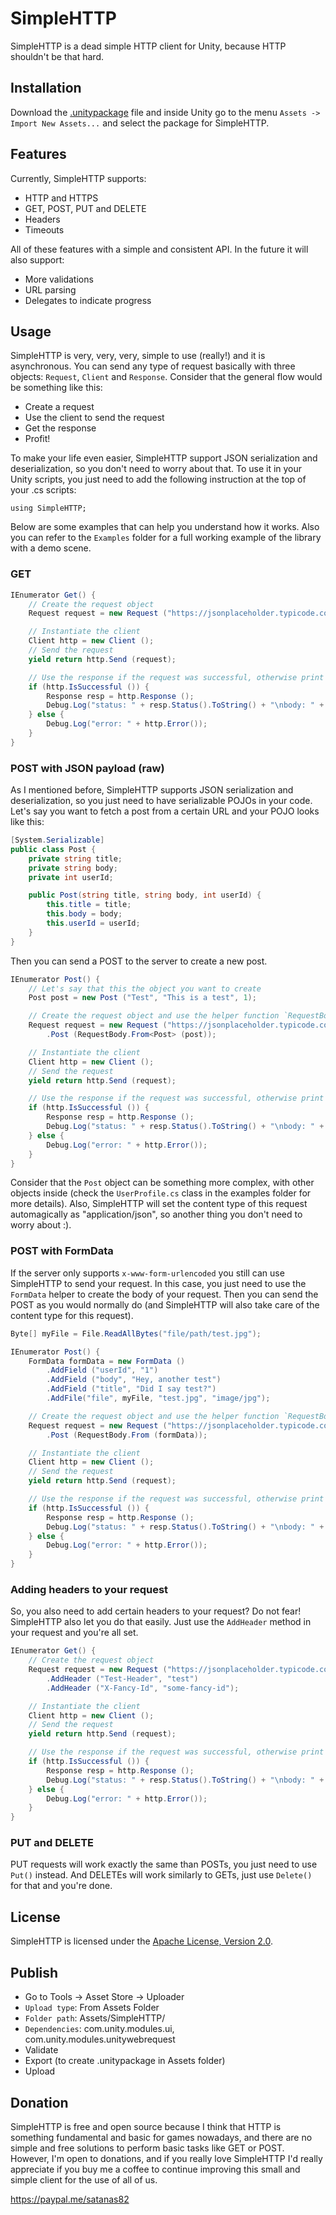 # SimpleHTTP

SimpleHTTP is a dead simple HTTP client for Unity, because HTTP shouldn't be that hard.

## Installation

Download the [.unitypackage](https://github.com/satanas/unity-simple-http/blob/master/simplehttp-1.0.0.unitypackage) file
and inside Unity go to the menu `Assets -> Import New Assets...` and select the package for SimpleHTTP.

## Features

Currently, SimpleHTTP supports:
* HTTP and HTTPS
* GET, POST, PUT and DELETE
* Headers
* Timeouts

All of these features with a simple and consistent API. In the future it will also support:
* More validations
* URL parsing
* Delegates to indicate progress

## Usage

SimpleHTTP is very, very, very, simple to use (really!) and it is asynchronous. You can send any type of request
basically with three objects: `Request`, `Client` and `Response`. Consider that the general flow would be something
like this:
* Create a request
* Use the client to send the request
* Get the response
* Profit!

To make your life even easier, SimpleHTTP support JSON serialization and deserialization, so you don't need to worry
about that. To use it in your Unity scripts, you just need to add the following instruction at the top of your .cs
scripts:

```
using SimpleHTTP;
```

Below are some examples that can help you understand how it works. Also you can refer to the `Examples` folder for a
full working example of the library with a demo scene.

### GET

```csharp
IEnumerator Get() {
    // Create the request object
    Request request = new Request ("https://jsonplaceholder.typicode.com/posts/1");

    // Instantiate the client
    Client http = new Client ();
    // Send the request
    yield return http.Send (request);

    // Use the response if the request was successful, otherwise print an error
    if (http.IsSuccessful ()) {
        Response resp = http.Response ();
        Debug.Log("status: " + resp.Status().ToString() + "\nbody: " + resp.Body());
    } else {
        Debug.Log("error: " + http.Error());
    }
}
```


### POST with JSON payload (raw)

As I mentioned before, SimpleHTTP supports JSON serialization and deserialization, so you just need to have serializable
POJOs in your code. Let's say you want to fetch a post from a certain URL and your POJO looks like this:
```csharp
[System.Serializable]
public class Post {
    private string title;
    private string body;
    private int userId;

    public Post(string title, string body, int userId) {
        this.title = title;
        this.body = body;
        this.userId = userId;
    }
}
```

Then you can send a POST to the server to create a new post.
```csharp
IEnumerator Post() {
    // Let's say that this the object you want to create
    Post post = new Post ("Test", "This is a test", 1);

    // Create the request object and use the helper function `RequestBody` to create a body from JSON
    Request request = new Request ("https://jsonplaceholder.typicode.com/posts")
        .Post (RequestBody.From<Post> (post));

    // Instantiate the client
    Client http = new Client ();
    // Send the request
    yield return http.Send (request);

    // Use the response if the request was successful, otherwise print an error
    if (http.IsSuccessful ()) {
        Response resp = http.Response ();
        Debug.Log("status: " + resp.Status().ToString() + "\nbody: " + resp.Body());
    } else {
        Debug.Log("error: " + http.Error());
    }
}
```

Consider that the `Post` object can be something more complex, with other objects inside (check the `UserProfile.cs`
class in the examples folder for more details). Also, SimpleHTTP will set the content type of this request automagically
as "application/json", so another thing you don't need to worry about :).

### POST with FormData
If the server only supports `x-www-form-urlencoded` you still can use SimpleHTTP to send your request. In this case,
you just need to use the `FormData` helper to create the body of your request. Then you can send the POST as you
would normally do (and SimpleHTTP will also take care of the content type for this request).

```csharp
Byte[] myFile = File.ReadAllBytes("file/path/test.jpg");

IEnumerator Post() {
    FormData formData = new FormData ()
        .AddField ("userId", "1")
        .AddField ("body", "Hey, another test")
        .AddField ("title", "Did I say test?")
        .AddFile("file", myFile, "test.jpg", "image/jpg");

    // Create the request object and use the helper function `RequestBody` to create a body from FormData
    Request request = new Request ("https://jsonplaceholder.typicode.com/posts")
        .Post (RequestBody.From (formData));

    // Instantiate the client
    Client http = new Client ();
    // Send the request
    yield return http.Send (request);

    // Use the response if the request was successful, otherwise print an error
    if (http.IsSuccessful ()) {
        Response resp = http.Response ();
        Debug.Log("status: " + resp.Status().ToString() + "\nbody: " + resp.Body());
    } else {
        Debug.Log("error: " + http.Error());
    }
}
```

### Adding headers to your request
So, you also need to add certain headers to your request? Do not fear! SimpleHTTP also let you do that easily. Just
use the `AddHeader` method in your request and you're all set.

```csharp
IEnumerator Get() {
    // Create the request object
    Request request = new Request ("https://jsonplaceholder.typicode.com/posts/1")
        .AddHeader ("Test-Header", "test")
        .AddHeader ("X-Fancy-Id", "some-fancy-id");

    // Instantiate the client
    Client http = new Client ();
    // Send the request
    yield return http.Send (request);

    // Use the response if the request was successful, otherwise print an error
    if (http.IsSuccessful ()) {
        Response resp = http.Response ();
        Debug.Log("status: " + resp.Status().ToString() + "\nbody: " + resp.Body());
    } else {
        Debug.Log("error: " + http.Error());
    }
}
```

### PUT and DELETE
PUT requests will work exactly the same than POSTs, you just need to use `Put()` instead. And DELETEs will work
similarly to GETs, just use `Delete()` for that and you're done.

## License

SimpleHTTP is licensed under the [Apache License, Version 2.0](https://www.apache.org/licenses/LICENSE-2.0).

## Publish

* Go to Tools -> Asset Store -> Uploader
* `Upload type`: From Assets Folder
* `Folder path`: Assets/SimpleHTTP/
* `Dependencies`: com.unity.modules.ui, com.unity.modules.unitywebrequest
* Validate
* Export (to create .unitypackage in Assets folder)
* Upload

## Donation

SimpleHTTP is free and open source because I think that HTTP is something fundamental and basic for games nowadays,
and there are no simple and free solutions to perform basic tasks like GET or POST. However, I'm open to donations, and
if you really love SimpleHTTP I'd really appreciate if you buy me a coffee to continue improving this small and simple
client for the use of all of us.

https://paypal.me/satanas82



